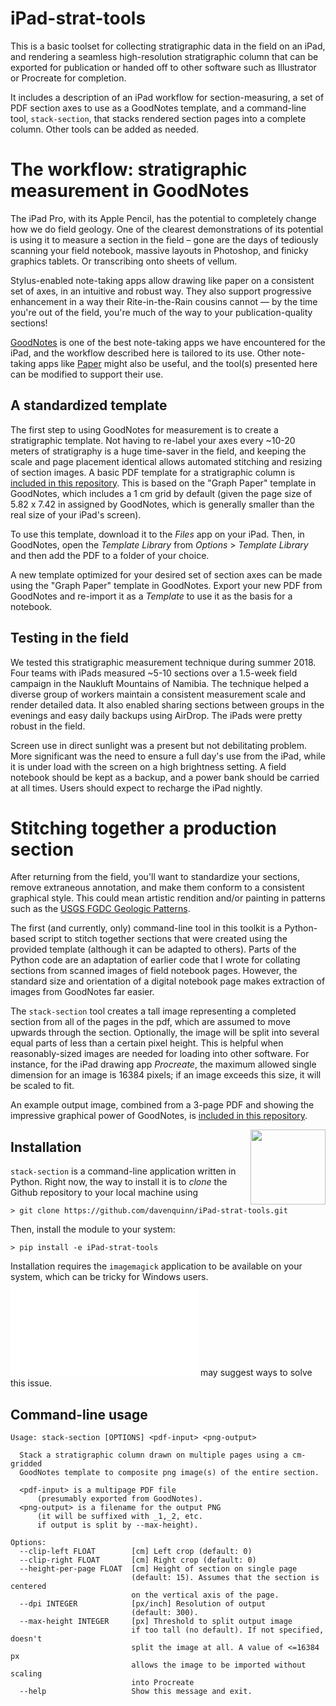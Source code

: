 # iPad-strat-tools

This is a basic toolset for collecting stratigraphic data in the field
on an iPad, and rendering a seamless high-resolution stratigraphic column
that can be exported for publication or handed off to other software
such as Illustrator or Procreate for completion.

It includes a description of an iPad workflow for section-measuring,
a set of PDF section axes to use as a GoodNotes template, and a command-line
tool, `stack-section`, that stacks rendered section pages into a complete column.
Other tools can be added as needed.

# The workflow: stratigraphic measurement in GoodNotes

The iPad Pro, with its Apple Pencil, has the potential to completely change
how we do field geology. One of the clearest demonstrations of its potential is
using it to measure a section in the field – gone are the days of tediously
scanning your field notebook, massive layouts in Photoshop, and finicky graphics
tablets. Or transcribing onto sheets of vellum.

Stylus-enabled note-taking apps allow drawing like paper on a consistent set
of axes, in an intuitive and robust way. They also support progressive enhancement
in a way their Rite-in-the-Rain cousins cannot — by the time you're out of the
field, you're much of the way to your publication-quality sections!

[GoodNotes](https://www.goodnotes.com/) is one of the best note-taking apps
we have encountered for the iPad, and the workflow described here is tailored to
its use. Other note-taking apps like [Paper](https://paper.bywetransfer.com/)
might also be useful, and the tool(s) presented here can be modified to support
their use.

## A standardized template

The first step to using GoodNotes for measurement is to create a stratigraphic
template. Not having to re-label your axes every ~10-20 meters of stratigraphy is
a huge time-saver in the field, and keeping the scale and page placement identical
allows automated stitching and resizing of section images.
A basic PDF template for a stratigraphic column
is [included in this repository](images/section-template.pdf). This is
based on the "Graph Paper" template in GoodNotes, which includes a 1 cm grid by
default (given the page size of 5.82 x 7.42 in assigned by GoodNotes, which is
generally smaller than the real size of your iPad's screen).

To use this template, download it to the *Files* app on your iPad.
Then, in GoodNotes, open the *Template Library* from *Options* > *Template Library*
and then add the PDF to a folder of your choice.

A new template optimized for your desired set of section axes can be made using
the "Graph Paper" template in GoodNotes. Export your new PDF from GoodNotes and
re-import it as a *Template* to use it as the basis for a notebook.


## Testing in the field

We tested this stratigraphic measurement technique during summer 2018.
Four teams with iPads measured ~5-10 sections over a 1.5-week field
campaign in the Naukluft Mountains of Namibia. The technique helped a
diverse group of workers maintain a consistent measurement scale and render
detailed data. It also enabled sharing sections between groups in the evenings
and easy daily backups using AirDrop. The iPads were pretty robust in the field.

Screen use in direct sunlight was a present but not debilitating problem. More
significant was the need to ensure a full day's use from the iPad, while it is
under load with the screen on a high brightness setting. A field notebook should
be kept as a backup, and a power bank should be carried at all times. Users should
expect to recharge the iPad nightly.

# Stitching together a production section

After returning from the field, you'll want to standardize your sections,
remove extraneous annotation, and make them conform to a consistent graphical
style. This could mean artistic rendition and/or painting in patterns such as the
[USGS FGDC Geologic Patterns](https://davenquinn.com/projects/geologic-patterns).

The first (and currently, only) command-line tool in this toolkit is a Python-based
script to stitch together sections that were created using the provided template
(although it can be adapted to others). Parts of the Python code are an adaptation
of earlier code that I wrote for collating sections from scanned images of
field notebook pages. However, the standard size and orientation of a digital
notebook page makes extraction of images from GoodNotes far easier.

The `stack-section` tool creates a tall image representing a completed section
from all of the pages in the pdf, which are assumed to move upwards through
the section. Optionally, the image will be split into several equal parts of
less than a certain pixel height. This is helpful when reasonably-sized images
are needed for loading into other software. For instance, for the iPad drawing
app *Procreate*, the maximum allowed single dimension for an image is 16384 pixels;
if an image exceeds this size, it will be scaled to fit.

An example output image, combined from a 3-page PDF and showing the impressive graphical power of GoodNotes, is
[included in this repository](images/test-output.png).

<img width="120" style="float:right;" src="https://raw.githubusercontent.com/davenquinn/iPad-strat-tools/master/images/test-output.png" />

## Installation

`stack-section` is a command-line application written in Python. Right now, the
way to install it is to *clone* the Github repository to your local machine using
```
> git clone https://github.com/davenquinn/iPad-strat-tools.git
```

Then, install the module to your system:
```
> pip install -e iPad-strat-tools
```

Installation requires the `imagemagick` application to be available on your system,
which can be tricky for Windows users.
![Documentation for the *Wand* Python module](docs.wand-py.org/en/0.5.0/guide/install.html)
may suggest ways to solve this issue.

## Command-line usage

```
Usage: stack-section [OPTIONS] <pdf-input> <png-output>

  Stack a stratigraphic column drawn on multiple pages using a cm-gridded
  GoodNotes template to composite png image(s) of the entire section.

  <pdf-input> is a multipage PDF file
      (presumably exported from GoodNotes).
  <png-output> is a filename for the output PNG
      (it will be suffixed with _1,_2, etc.
      if output is split by --max-height).

Options:
  --clip-left FLOAT        [cm] Left crop (default: 0)
  --clip-right FLOAT       [cm] Right crop (default: 0)
  --height-per-page FLOAT  [cm] Height of section on single page
                           (default: 15). Assumes that the section is centered
                           on the vertical axis of the page.
  --dpi INTEGER            [px/inch] Resolution of output
                           (default: 300).
  --max-height INTEGER     [px] Threshold to split output image
                           if too tall (no default). If not specified, doesn't
                           split the image at all. A value of <=16384 px
                           allows the image to be imported without scaling
                           into Procreate
  --help                   Show this message and exit.
```
